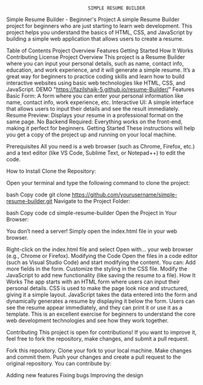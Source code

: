 
                                  SIMPLE RESUME BUILDER

Simple Resume Builder - Beginner's Project
A simple Resume Builder project for beginners who are just starting to learn web development. This project helps you understand the basics of HTML, CSS, and JavaScript by building a simple web application that allows users to create a resume.

Table of Contents
Project Overview
Features
Getting Started
How It Works
Contributing
License
Project Overview
This project is a Resume Builder where you can input your personal details, such as name, contact info, education, and work experience, and it will generate a simple resume. It’s a great way for beginners to practice coding skills and learn how to build interactive websites using basic web technologies like HTML, CSS, and JavaScript.
DEMO
"https://fazilshaik-5.github.io/resume-Builder/"
Features
Basic Form: A form where you can enter your personal information like name, contact info, work experience, etc.
Interactive UI: A simple interface that allows users to input their details and see the result immediately.
Resume Preview: Displays your resume in a professional format on the same page.
No Backend Required: Everything works on the front-end, making it perfect for beginners.
Getting Started
These instructions will help you get a copy of the project up and running on your local machine.

Prerequisites
All you need is a web browser (such as Chrome, Firefox, etc.) and a text editor (like VS Code, Sublime Text, or Notepad++) to edit the code.

How to Install
Clone the Repository:

Open your terminal and type the following command to clone the project:

bash
Copy code
git clone https://github.com/yourusername/simple-resume-builder.git
Navigate to the Project Folder:

bash
Copy code
cd simple-resume-builder
Open the Project in Your Browser:

You don’t need a server! Simply open the index.html file in your web browser.

Right-click on the index.html file and select Open with... your web browser (e.g., Chrome or Firefox).
Modifying the Code
Open the files in a code editor (such as Visual Studio Code) and start modifying the content. You can:
Add more fields in the form.
Customize the styling in the CSS file.
Modify the JavaScript to add new functionality (like saving the resume to a file).
How It Works
The app starts with an HTML form where users can input their personal details.
CSS is used to make the page look nice and structured, giving it a simple layout.
JavaScript takes the data entered into the form and dynamically generates a resume by displaying it below the form.
Users can see the resume appear immediately, and they can print it or use it as a template.
This is an excellent exercise for beginners to understand the core web development technologies and see how they work together.

Contributing
This project is open for contributions! If you want to improve it, feel free to fork the repository, make changes, and submit a pull request.

Fork this repository.
Clone your fork to your local machine.
Make changes and commit them.
Push your changes and create a pull request to the original repository.
You can contribute by:

Adding new features
Fixing bugs
Improving the design
